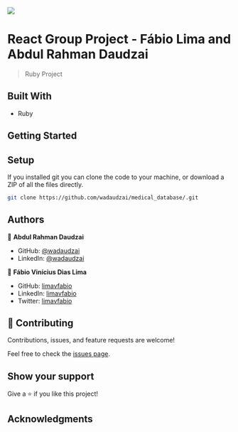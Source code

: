 ![](https://img.shields.io/badge/Microverse-blueviolet)

# React Group Project - Fábio Lima and Abdul Rahman Daudzai

> Ruby Project

## Built With

- Ruby

## Getting Started

## Setup

If you installed git you can clone the code to your machine, or download a ZIP of all the files directly.

```bash
git clone https://github.com/wadaudzai/medical_database/.git
```

## Authors

👤 **Abdul Rahman Daudzai**

- GitHub: [@wadaudzai](https://github.com/wadaudzai)
- LinkedIn: [@wadaudzai](https://www.linkedin.com/in/)

👤 **Fábio Vinícius Dias Lima**

- GitHub: [limavfabio](https://github.com/limavfabio)
- LinkedIn: [limavfabio](https://www.linkedin.com/in/limavfabio)
- Twitter: [limavfabio](https://twitter.com/limavfabio)

## 🤝 Contributing

Contributions, issues, and feature requests are welcome!

Feel free to check the [issues page](../../issues/).

## Show your support

Give a ⭐️ if you like this project!

## Acknowledgments
